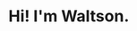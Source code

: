 <head>
  <link href="./index.css" rel="stylesheet" type="text/css">
  <script src="./index.js"></script>
</head>
<div class="banner">
  <h1>Hi! I'm Waltson.</h1>
</div>

  <script>
    const banner = document.querySelectorAll('.banner')

    const randomColor = () => Math.floor(Math.random() * 256)

    const getContrast = (red, green, blue) => {
      // Calculate relative luminance
      const luminance = (0.299 * red + 0.587 * green + 0.114 * blue) / 255;

      // Use a simple threshold to determine if the color is light or dark
      return luminance > 0.5 ? 'black' : 'white';
    }

    console.log('hello')
    banner.forEach((b) => {
      b.addEventListener('click', () => {
        const red = randomColor()
        const green = randomColor()
        const blue = randomColor()
        b.style.background = `rgb(${red}, ${green}, ${blue})`
        b.style.color = getContrast(red, green, blue)
      })
    })
  </script>

